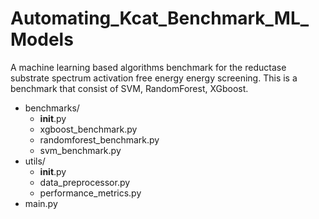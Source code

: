 # Automating_Kcat_Benchmark_ML_Models
A machine learning based algorithms benchmark for the reductase substrate spectrum activation free energy energy screening. This is a benchmark that consist of SVM, RandomForest, XGboost.

- benchmarks/
    - __init__.py
    - xgboost_benchmark.py
    - randomforest_benchmark.py
    - svm_benchmark.py
- utils/
    - __init__.py
    - data_preprocessor.py
    - performance_metrics.py
- main.py
